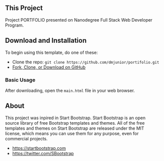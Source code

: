 ## This Project

Project PORTFOLIO presented on Nanodegree Full Stack Web Developer Program.

## Download and Installation

To begin using this template, do one of these:
* Clone the repo: `git clone https://github.com/dmjunior/portifolio.git`
* [Fork, Clone, or Download on GitHub](https://github.com/dmjunior/portifolio.git)

### Basic Usage

After downloading, open the `main.html` file in your web browser.

## About

This project was inpired in Start Bootstrap.
Start Bootstrap is an open source library of free Bootstrap templates and themes. All of the free templates and themes on Start Bootstrap are released under the MIT license, which means you can use them for any purpose, even for commercial projects.

* https://startbootstrap.com
* https://twitter.com/SBootstrap
